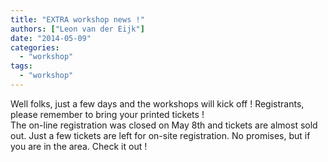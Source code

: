```yaml
---
title: "EXTRA workshop news !"
authors: ["Leon van der Eijk"]
date: "2014-05-09"
categories: 
  - "workshop"
tags: 
  - "workshop"
---
```


Well folks, just a few days and the workshops will kick off ! Registrants, please remember to bring your printed tickets !  
The on-line registration was closed on May 8th and tickets are almost sold out. Just a few tickets are left for on-site registration. No promises, but if you are in the area. Check it out !
